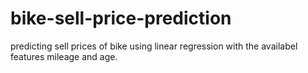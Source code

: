 # bike-sell-price-prediction
predicting sell prices of bike using linear regression with the availabel features mileage and age.
